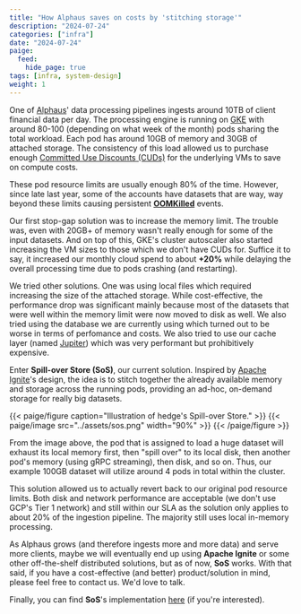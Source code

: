 ```yaml
---
title: "How Alphaus saves on costs by 'stitching storage'"
description: "2024-07-24"
categories: ["infra"]
date: "2024-07-24"
paige:
  feed:
    hide_page: true
tags: [infra, system-design]
weight: 1
---
```


One of [Alphaus](https://www.alphaus.cloud/)' data processing pipelines ingests around 10TB of client financial data per day. The processing engine is running on [GKE](https://cloud.google.com/kubernetes-engine) with around 80-100 (depending on what week of the month) pods sharing the total workload. Each pod has around 10GB of memory and 30GB of attached storage. The consistency of this load allowed us to purchase enough [Committed Use Discounts (CUDs)](https://cloud.google.com/docs/cuds) for the underlying VMs to save on compute costs.

These pod resource limits are usually enough 80% of the time. However, since late last year, some of the accounts have datasets that are way, way beyond these limits causing persistent [**OOMKilled**](https://kubernetes.io/docs/tasks/configure-pod-container/assign-memory-resource/#exceed-a-container-s-memory-limit) events.

Our first stop-gap solution was to increase the memory limit. The trouble was, even with 20GB+ of memory wasn't really enough for some of the input datasets. And on top of this, GKE's cluster autoscaler also started increasing the VM sizes to those which we don't have CUDs for. Suffice it to say, it increased our monthly cloud spend to about **+20%** while delaying the overall processing time due to pods crashing (and restarting).

We tried other solutions. One was using local files which required increasing the size of the attached storage. While cost-effective, the performance drop was significant mainly because most of the datasets that were well within the memory limit were now moved to disk as well. We also tried using the database we are currently using which turned out to be worse in terms of perfomance and costs. We also tried to use our cache layer (named [Jupiter](https://github.com/alphauslabs/jupiter)) which was very performant but prohibitively expensive.

Enter **Spill-over Store (SoS)**, our current solution. Inspired by [Apache Ignite](https://ignite.apache.org/)'s design, the idea is to stitch together the already available memory and storage across the running pods, providing an ad-hoc, on-demand storage for really big datasets.

{{< paige/figure caption="Illustration of hedge's Spill-over Store." >}}
{{< paige/image src="../assets/sos.png" width="90%" >}}
{{< /paige/figure >}}

From the image above, the pod that is assigned to load a huge dataset will exhaust its local memory first, then "spill over" to its local disk, then another pod's memory (using gRPC streaming), then disk, and so on. Thus, our example 100GB dataset will utilize around 4 pods in total within the cluster.

This solution allowed us to actually revert back to our original pod resource limits. Both disk and network performance are acceptable (we don't use GCP's Tier 1 network) and still within our SLA as the solution only applies to about 20% of the ingestion pipeline. The majority still uses local in-memory processing.

As Alphaus grows (and therefore ingests more and more data) and serve more clients, maybe we will eventually end up using **Apache Ignite** or some other off-the-shelf distributed solutions, but as of now, **SoS** works. With that said, if you have a cost-effective (and better) product/solution in mind, please feel free to contact us. We'd love to talk.

Finally, you can find **SoS**'s implementation [here](https://github.com/flowerinthenight/hedge/blob/main/sos.go) (if you're interested).

<br>
